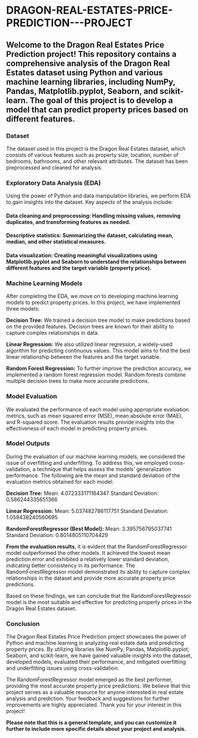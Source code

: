 # DRAGON-REAL-ESTATES-PRICE-PREDICTION---PROJECT

## Welcome to the Dragon Real Estates Price Prediction project! This repository contains a comprehensive analysis of the Dragon Real Estates dataset using Python and various machine learning libraries, including NumPy, Pandas, Matplotlib.pyplot, Seaborn, and scikit-learn. The goal of this project is to develop a model that can predict property prices based on different features.

### Dataset
The dataset used in this project is the Dragon Real Estates dataset, which consists of various features such as property size, location, number of bedrooms, bathrooms, and other relevant attributes. The dataset has been preprocessed and cleaned for analysis.

### Exploratory Data Analysis (EDA)
Using the power of Python and data manipulation libraries, we perform EDA to gain insights into the dataset. Key aspects of the analysis include:

#### Data cleaning and preprocessing: Handling missing values, removing duplicates, and transforming features as needed.
#### Descriptive statistics: Summarizing the dataset, calculating mean, median, and other statistical measures.
#### Data visualization: Creating meaningful visualizations using Matplotlib.pyplot and Seaborn to understand the relationships between different features and the target variable (property price).
### Machine Learning Models
After completing the EDA, we move on to developing machine learning models to predict property prices. In this project, we have implemented three models:

**Decision Tree:** We trained a decision tree model to make predictions based on the provided features. Decision trees are known for their ability to capture complex relationships in data.

**Linear Regression:** We also utilized linear regression, a widely-used algorithm for predicting continuous values. This model aims to find the best linear relationship between the features and the target variable.

**Random Forest Regression:** To further improve the prediction accuracy, we implemented a random forest regression model. Random forests combine multiple decision trees to make more accurate predictions.

### Model Evaluation
We evaluated the performance of each model using appropriate evaluation metrics, such as mean squared error (MSE), mean absolute error (MAE), and R-squared score. The evaluation results provide insights into the effectiveness of each model in predicting property prices.

### Model Outputs
During the evaluation of our machine learning models, we considered the issue of overfitting and underfitting. To address this, we employed cross-validation, a technique that helps assess the models' generalization performance. The following are the mean and standard deviation of the evaluation metrics obtained for each model:

**Decision Tree:**
Mean: 4.072333171164347
Standard Deviation: 0.586244335651366

**Linear Regression:**
Mean: 5.037482786117751
Standard Deviation: 1.059438240560695

**RandomForestRegressor (Best Model):**
Mean: 3.395756795037741
Standard Deviation: 0.8014805110704429

**From the evaluation results**, it is evident that the RandomForestRegressor model outperformed the other models. It achieved the lowest mean prediction error and exhibited a relatively lower standard deviation, indicating better consistency in its performance. The RandomForestRegressor model demonstrated its ability to capture complex relationships in the dataset and provide more accurate property price predictions.

Based on these findings, we can conclude that the RandomForestRegressor model is the most suitable and effective for predicting property prices in the Dragon Real Estates dataset.

### Conclusion
The Dragon Real Estates Price Prediction project showcases the power of Python and machine learning in analyzing real estate data and predicting property prices. By utilizing libraries like NumPy, Pandas, Matplotlib.pyplot, Seaborn, and scikit-learn, we have gained valuable insights into the dataset, developed models, evaluated their performance, and mitigated overfitting and underfitting issues using cross-validation.

The RandomForestRegressor model emerged as the best performer, providing the most accurate property price predictions. We believe that this project serves as a valuable resource for anyone interested in real estate analysis and prediction. Your feedback and suggestions for further improvements are highly appreciated. Thank you for your interest in this project!

**Please note that this is a general template, and you can customize it further to include more specific details about your project and analysis.**
